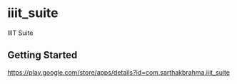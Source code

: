 # iiit_suite

IIIT Suite

## Getting Started
https://play.google.com/store/apps/details?id=com.sarthakbrahma.iiit_suite
